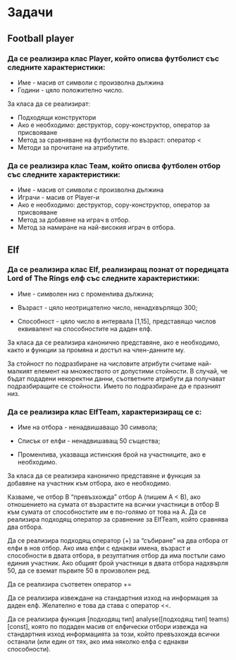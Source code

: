 # Задачи

## Football player
### Да се реализира клас Player, който описва футболист със следните характеристики:

* Име - масив от символи с произволна дължина
* Години - цяло положително число.

За класа да се реализират:

* Подходящи конструктори
* Ако е необходимо: деструктор, copy-конструктор, оператор за присвояване
* Метод за сравняване на футболисти по възраст: оператор <
* Методи за прочитане на атрибутите.

### Да се реализира клас Теам, който описва футболен отбор със следните характеристики:

* Име - масив от символи с произволна дължина
* Играчи - масив от Player-и
* Ако е необходимо: деструктор, copy-конструктор, оператор за присвояване
* Метод за добавяне на играч в отбор.
* Метод за намиране на най-високия играч в отбора.

## Elf
### Да се реализира клас Elf, реализиращ познат от поредицата Lord of The Rings елф със следните характеристики:

* Име - символен низ с променлива дължина;

* Възраст - цяло неотрицателно число, ненадхвърлящо 300;

* Способност - цяло число в интервала [1,15], представящо числов еквивалент на способностите на даден елф.

 
За класа да се реализира канонично представяне, ако е необходимо, както  и функции за промяна и достъп на член-данните му.

За стойност по подразбиране на числовите атрибути считаме най-малкият елемент на множеството от допустими стойности. В случай, че бъдат подадени некоректни данни, съответните атрибути да получават подразбиращите се стойности. Името по подразбиране да е празният низ.

 

### Да се реализира клас ElfTeam, характеризиращ се с:

* Име на отбора - ненадвишаващо 30 символа;

* Списък от елфи - ненадвишаващ 50 същества;

* Променлива, указваща истинския брой на участниците, ако е необходимо.

За класа да се реализира канонично представяне и функция за добавяне на участник към отбора, ако е необходимо.

Казваме, че отбор B “превъзхожда” отбор A (пишем A < B), ако отношението на сумата от възрастите на всички участници в отбор B към сумата от способностите им e по-голямо от това на A. Да се реализира подходящ оператор за сравнение за ElfTeam, който сравнява два отбора.

Да се реализира подходящ оператор (+) за “събиране” на два отбора от елфи в нов отбор. Ако има елфи с еднакви имена, възраст и способности в двата отбора, в резултатния отбор да има постъпи само единия участник. Ако общият брой участници в двата отбора надхвърля 50, да се вземат първите 50 в произволен ред.

Да се реализира съответен оператор +=

Да се реализира извеждане на стандартния изход на информация за даден елф. Желателно е това да става с оператор <<. 

Да се реализира функция [подходящ тип] analyse([подходящ тип] teams)[const], която по подаден масив от елфически отбори извежда на стандартния изход информацията за този, който превъзхожда всички останали (или един от тях, ако има няколко елфа с еднакви способности).


